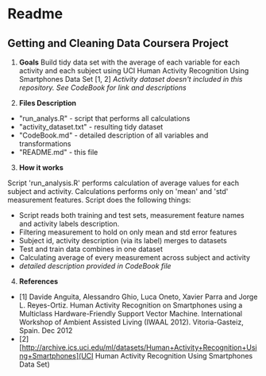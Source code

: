 # Readme
## Getting and Cleaning Data Coursera Project


1. **Goals**
Build tidy data set with the average of each variable for each activity and each subject using UCI Human Activity Recognition Using Smartphones Data Set [1, 2]
*Activity dataset doesn't included in this repository. See CodeBook for link and descriptions*

2. **Files Description**
  - "run_analys.R" - script that performs all calculations
  - "activity_dataset.txt" - resulting tidy dataset
  - "CodeBook.md" - detailed description of all variables and transformations
  - "README.md" - this file

3. **How it works**

Script 'run_analysis.R' performs calculation of average values for each subject and activity. Calculations performs only on 'mean' and 'std' measurement features.
Script does the following things:
  * Script reads both training and test sets, measurement feature names and activity labels description.
  * Filtering measurement to hold on only mean and std error features 
  * Subject id, activity description (via its label) merges to datasets
  * Test and train data combines in one dataset
  * Calculating average of every measurement across subject and activity
  * *detailed description provided in CodeBook file*

4. **References**
  - [1] Davide Anguita, Alessandro Ghio, Luca Oneto, Xavier Parra and Jorge L. Reyes-Ortiz. Human Activity Recognition on Smartphones using a Multiclass Hardware-Friendly Support Vector Machine. International Workshop of Ambient Assisted Living (IWAAL 2012). Vitoria-Gasteiz, Spain. Dec 2012
  - [2] [http://archive.ics.uci.edu/ml/datasets/Human+Activity+Recognition+Using+Smartphones](UCI Human Activity Recognition Using Smartphones Data Set)
